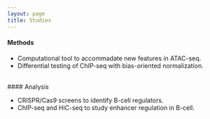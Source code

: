 ```yaml
---
layout: page
title: Studies
---
```


#### Methods

- Computational tool to accommadate new features in ATAC-seq.
- Differential testing of ChIP-seq with bias-oriented normalization.

<br>
#### Analysis

- CRISPR/Cas9 screens to identify B-cell regulators.
- ChIP-seq and HiC-seq to study enhancer regulation in B-cell. 



